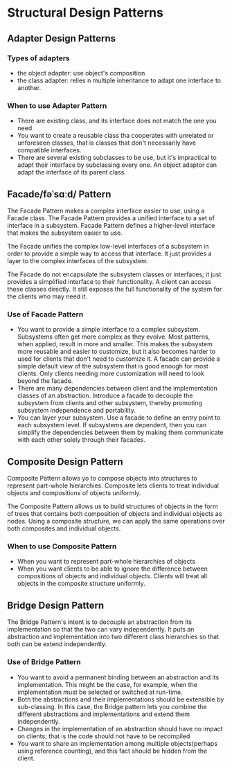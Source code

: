 # Structural Design Patterns

## Adapter Design Patterns

### Types of adapters
* the object adapter: use object's composition 
* the class adapter: relies n multiple inheritance to adapt one interface to another. 

### When to use Adapter Pattern
* There are existing class, and its interface does not match the one you need
* You want to create a reusable class tha cooperates with unrelated or unforeseen classes, that is 
    classes that don't necessarily have compatible interfaces.
* There are several existing subclasses to be use, but it's impractical to adapt their interface by
    subclassing every one. An object adaptor can adapt the interface of its parent class. 
    
## Facade/fəˈsɑːd/ Pattern
The Facade Pattern makes a complex interface easier to use, using a Facade class.
The Facade Pattern provides a unified interface to a set of interface in a subsystem.
Facade Pattern defines a higher-level interface that makes the subsystem easier to use.

The Facade unifies the complex low-level interfaces of a subsystem in order to provide a simple way 
to access that interface. It just provides a layer to the complex interfaces of the subsystem.

The Facade do not encapsulate the subsystem classes or interfaces; it just provides a simplified interface
to their functionality. A client can access these classes directly. It still exposes the full functionality of the system
for the clients who may need it.

### Use of Facade Pattern
* You want to provide a simple interface to a complex subsystem. Subsystems often get more complex as they evolve. 
    Most patterns, when applied, result in more and smaller. This makes the subsystem more reusable and easier to customize,
    but it also becomes harder to used for clients that don't need to customize it. A facade can provide a simple default view
    of the subsystem that is good enough for most clients. Only clients needing more customization will need to look beyond
    the facade.
* There are many dependencies between client and the implementation classes of an abstraction. 
    Introduce a facade to decouple the subsystem from clients and other subsystem, thereby promoting 
    subsystem independence and portability.
* You can layer your subsystem. Use a facade to define an entry point to each subsystem level. If subsystems are dependent, 
    then you can simplify the dependencies between them by making them communicate with each other solely through their facades.
 
## Composite Design Pattern
Composite Pattern allows yo to compose objects into structures to represent part-whole hierarchies.
Composite lets clients to treat individual objects and compositions of objects uniformly.

The Composite Pattern allows us to build structures of objects in the form of trees that contains both 
composition of objects and individual objects as nodes. Using a composite structure, we can apply the
same operations over both composites and individual objects.

### When to use Composite Pattern
* When you want to represent part-whole hierarchies of objects
* When you want clients to be able to ignore the difference between compositions of objects and individual objects.
    Clients will treat all objects in the composite structure uniformly.
    
## Bridge Design Pattern
The Bridge Pattern's intent is to decouple an abstraction from its implementation so that the two can vary independently. 
It puts an abstraction and implementation into two different class hierarchies so that both can be extend independently.

### Use of Bridge Pattern
* You want to avoid a permanent binding between an abstraction and its implementation. This might be the case, for example, 
    when the implementation must be selected or switched at run-time.
* Both the abstractions and their implementations should be extensible by sub-classing. In this case, the Bridge pattern lets
    you combine the different abstractions and implementations and extend them independently.
*  Changes in the implementation of an abstraction should have no impact on clients; that is the code should not have to be recompiled
* You want to share an implementation among multiple objects(perhaps using reference counting), and this fact should be hidden from the client.


